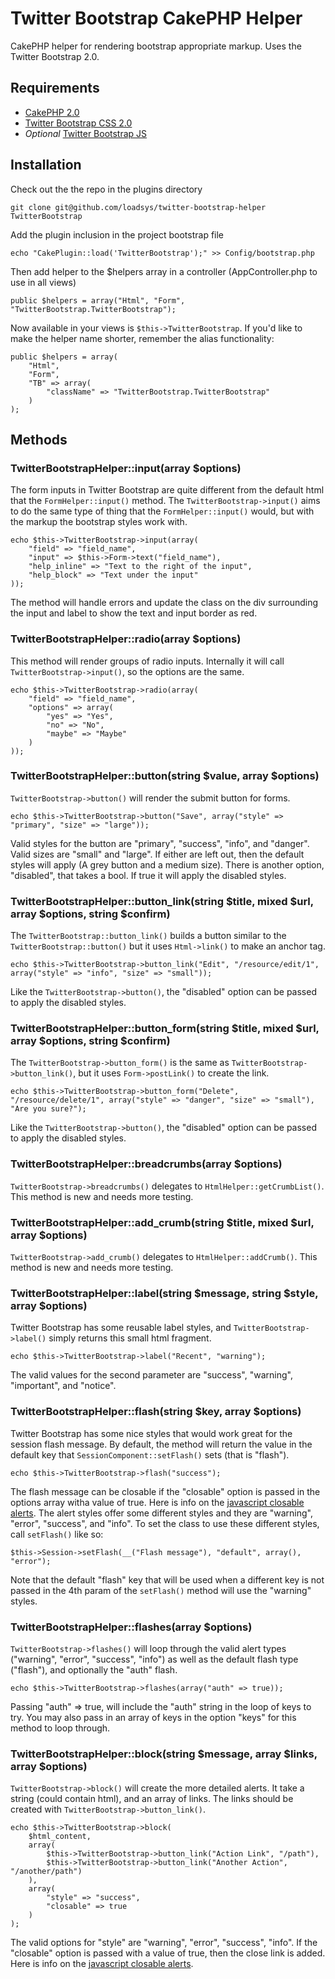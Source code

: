 # Twitter Bootstrap CakePHP Helper

CakePHP helper for rendering bootstrap appropriate markup. Uses the Twitter Bootstrap 2.0.

## Requirements

* [CakePHP 2.0](https://github.com/cakephp/cakephp)
* [Twitter Bootstrap CSS 2.0](http://twitter.github.com/bootstrap/)
* *Optional* [Twitter Bootstrap JS](http://twitter.github.com/bootstrap/javascript.html)

## Installation

Check out the the repo in the plugins directory

	git clone git@github.com/loadsys/twitter-bootstrap-helper TwitterBootstrap

Add the plugin inclusion in the project bootstrap file

	echo "CakePlugin::load('TwitterBootstrap');" >> Config/bootstrap.php

Then add helper to the $helpers array in a controller (AppController.php to use in all views)

	public $helpers = array("Html", "Form", "TwitterBootstrap.TwitterBootstrap");

Now available in your views is `$this->TwitterBootstrap`. If you'd like to make the helper name shorter, remember the alias functionality:

	public $helpers = array(
		"Html",
		"Form",
		"TB" => array(
			"className" => "TwitterBootstrap.TwitterBootstrap"
		)
	);

## Methods

### TwitterBootstrapHelper::input(array $options)

The form inputs in Twitter Bootstrap are quite different from the default html that the `FormHelper::input()` method. The `TwitterBootstrap->input()` aims to do the same type of thing that the `FormHelper::input()` would, but with the markup the bootstrap styles work with.

	echo $this->TwitterBootstrap->input(array(
		"field" => "field_name",
		"input" => $this->Form->text("field_name"),
		"help_inline" => "Text to the right of the input",
		"help_block" => "Text under the input"
	));

The method will handle errors and update the class on the div surrounding the input and label to show the text and input border as red.

### TwitterBootstrapHelper::radio(array $options)

This method will render groups of radio inputs. Internally it will call `TwitterBootstrap->input()`, so the options are the same.

	echo $this->TwitterBootstrap->radio(array(
		"field" => "field_name",
		"options" => array(
			"yes" => "Yes",
			"no" => "No",
			"maybe" => "Maybe"
		)
	));

### TwitterBootstrapHelper::button(string $value, array $options)

`TwitterBootstrap->button()` will render the submit button for forms.

	echo $this->TwitterBootstrap->button("Save", array("style" => "primary", "size" => "large"));

Valid styles for the button are "primary", "success", "info", and "danger". Valid sizes are "small" and "large". If either are left out, then the default styles will apply (A grey button and a medium size). There is another option, "disabled", that takes a bool. If true it will apply the disabled styles.

### TwitterBootstrapHelper::button_link(string $title, mixed $url, array $options, string $confirm)

The `TwitterBootstrap::button_link()` builds a button similar to the `TwitterBootstrap::button()` but it uses `Html->link()` to make an anchor tag.

	echo $this->TwitterBootstrap->button_link("Edit", "/resource/edit/1", array("style" => "info", "size" => "small"));

Like the `TwitterBootstrap->button()`, the "disabled" option can be passed to apply the disabled styles.

### TwitterBootstrapHelper::button_form(string $title, mixed $url, array $options, string $confirm)

The `TwitterBootstrap->button_form()` is the same as `TwitterBootstrap->button_link()`, but it uses `Form->postLink()` to create the link.

	echo $this->TwitterBootstrap->button_form("Delete", "/resource/delete/1", array("style" => "danger", "size" => "small"), "Are you sure?");

Like the `TwitterBootstrap->button()`, the "disabled" option can be passed to apply the disabled styles.

### TwitterBootstrapHelper::breadcrumbs(array $options)

`TwitterBootstrap->breadcrumbs()` delegates to `HtmlHelper::getCrumbList()`. This method is new and needs more testing.

### TwitterBootstrapHelper::add_crumb(string $title, mixed $url, array $options)

`TwitterBootstrap->add_crumb()` delegates to `HtmlHelper::addCrumb()`. This method is new and needs more testing.

### TwitterBootstrapHelper::label(string $message, string $style, array $options)

Twitter Bootstrap has some reusable label styles, and `TwitterBootstrap->label()` simply returns this small html fragment.

	echo $this->TwitterBootstrap->label("Recent", "warning");

The valid values for the second parameter are "success", "warning", "important", and "notice".

### TwitterBootstrapHelper::flash(string $key, array $options)

Twitter Bootstrap has some nice styles that would work great for the session flash message. By default, the method will return the value in the default key that `SessionComponent::setFlash()` sets (that is "flash").

	echo $this->TwitterBootstrap->flash("success");

The flash message can be closable if the "closable" option is passed in the options array witha value of true. Here is info on the [javascript closable alerts](http://twitter.github.com/bootstrap/javascript.html#alerts). The alert styles offer some different styles and they are "warning", "error", "success", and "info". To set the class to use these different styles, call `setFlash()` like so:

	$this->Session->setFlash(__("Flash message"), "default", array(), "error");

Note that the default "flash" key that will be used when a different key is not passed in the 4th param of the `setFlash()` method will use the "warning" styles.

### TwitterBootstrapHelper::flashes(array $options)

`TwitterBootstrap->flashes()` will loop through the valid alert types ("warning", "error", "success", "info") as well as the default flash type ("flash"), and optionally the "auth" flash.

	echo $this->TwitterBootstrap->flashes(array("auth" => true));

Passing "auth" => true, will include the "auth" string in the loop of keys to try. You may also pass in an array of keys in the option "keys" for this method to loop through.

### TwitterBootstrapHelper::block(string $message, array $links, array $options)

`TwitterBootstrap->block()` will create the more detailed alerts. It take a string (could contain html), and an array of links. The links should be created with `TwitterBootstrap->button_link()`.

	echo $this->TwitterBootstrap->block(
		$html_content,
		array(
			$this->TwitterBootstrap->button_link("Action Link", "/path"),
			$this->TwitterBootstrap->button_link("Another Action", "/another/path")
		),
		array(
			"style" => "success",
			"closable" => true
		)
	);

The valid options for "style" are "warning", "error", "success", "info". If the "closable" option is passed with a value of true, then the close link is added. Here is info on the [javascript closable alerts](http://twitter.github.com/bootstrap/javascript.html#alerts).
